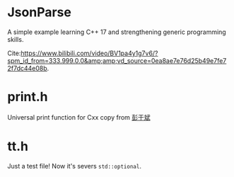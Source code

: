 # JsonParse
A simple example learning C++ 17 and strengthening generic programming skills.

Cite:https://www.bilibili.com/video/BV1pa4y1g7v6/?spm_id_from=333.999.0.0&amp;amp;vd_source=0ea8ae7e76d25b49e7fe72f7dc44e08b.

# print.h
Universal print function for Cxx copy from [彭于斌](https://github.com/archibate/babyjson-demo)

# tt.h
Just a test file! Now it's severs `std::optional`.
